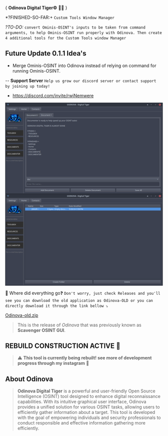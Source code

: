 { **Odinova Digital Tiger©️** 🕵️‍♂️ }

*?FINISHED-SO-FAR:+ `Custom Tools Window Manager`

*?TO-DO:* `convert Ominis-OSINT's inputs to be taken from command arguments, to help Ominis-OSINT run properly with Odinova. Then create 4 additional tools for the Custom Tools window Manager`

## Future Update 0.1.1 Idea's 
- Merge Ominis-OSINT into Odinova instead of relying on command for running Ominis-OSINT.

-- **Support Server** `Help us grow our discord server or contact support by joining up today!` 
- https://discord.com/invite/rwjNemwere

<img src="img/upcoming1.png" alt="Odinova Digital Tiger - Screenshot" style="max-width: 100%; height: auto; display: block; margin: 0 auto;">
<img src="img/upcoming2.png" alt="Odinova Digital Tiger - Screenshot" style="max-width: 100%; height: auto; display: block; margin: 0 auto;">


🤔 Where did everything go❓️ `Don't worry, just check Releases and you'll see you can download the old application as Odinova-OLD or you can directly download it through the link bellow ⤵️`

[Odinova-old.zip](https://github.com/AnonCatalyst/Odinova/files/15425823/Odinova-old.zip)
> This is the release of _Odinova_ that was previously known as **Scavenger OSINT GUI**.


## REBUILD CONSTRUCTION ACTIVE 🚧 
> ⚠️ **This tool is currently being rebuilt! see more of development progress through my instagram** 💪 
## About Odinova 

> **Odinova Digital Tiger** is a powerful and user-friendly Open Source Intelligence (OSINT) tool designed to enhance digital reconnaissance capabilities. With its intuitive graphical user interface, Odinova provides a unified solution for various OSINT tasks, allowing users to efficiently gather information about a target. This tool is developed with the goal of empowering individuals and security professionals to conduct responsible and effective information gathering more efficiently.
